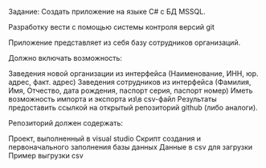 Задание:
Создать приложение на языке C# с БД MSSQL.

Разработку вести с помощью системы контроля версий git

Приложение представляет из себя базу сотрудников организаций.

Должно включать возможность:

Заведения новой организации из интерфейса (Наименование, ИНН, юр. адрес, факт. адрес)
Заведения сотрудников из интерфейса (Фамилия, Имя, Отчество, дата рождения, паспорт серия, паспорт номер)
Иметь возможность импорта и экспорта из\в csv-файл
Результаты предоставить ссылкой на открытый репозиторий github (либо аналоги).

Репозиторий должен содержать:

Проект, выполненный в visual studio
Скрипт создания и первоначального заполнения базы данных
Данные в csv для загрузки
Пример выгрузки csv
